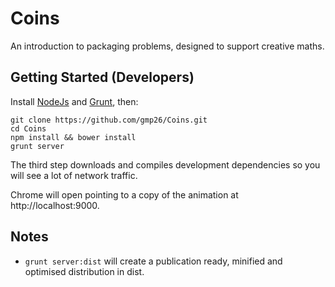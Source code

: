 Coins
=====

An introduction to packaging problems, designed to support creative maths.

Getting Started (Developers)
---

Install [NodeJs](http://nodjs.com) and [Grunt](http://gruntjs.com/), then:

```
git clone https://github.com/gmp26/Coins.git
cd Coins
npm install && bower install
grunt server
```

The third step downloads and compiles development dependencies so you will see
a lot of network traffic.

Chrome will open pointing to a copy of the animation at http://localhost:9000.

Notes
---

* `grunt server:dist` will create a publication ready, minified and optimised distribution in dist.
